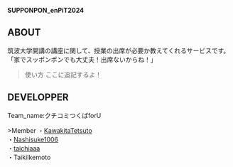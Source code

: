 **SUPPONPON_enPiT2024**

## ABOUT
筑波大学開講の講座に関して、授業の出席が必要か教えてくれるサービスです。
「家でスッポンポンでも大丈夫！出席ないからね！」
>使い方
ここに追記するよ！

## DEVELOPPER
<p>Team_name:クチコミつくばforU</p>
>Member
  ・<a href = "https://github.com/KawakitaTetsuto">KawakitaTetsuto</a><br>
  ・<a href = "https://github.com/Nashisuke1006">Nashisuke1006</a><br>
  ・<a href = "https://github.com/taichiaaa">taichiaaa</a><br>
  ・<a herf = "https://github.com/TaikiIkemoto">TaikiIkemoto</a><br>



